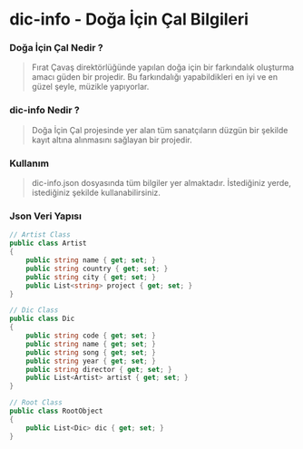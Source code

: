 # dic-info - Doğa İçin Çal Bilgileri

### Doğa İçin Çal Nedir ? 

> Fırat Çavaş direktörlüğünde yapılan doğa için bir farkındalık oluşturma amacı güden bir projedir.
> Bu farkındalığı yapabildikleri en iyi ve en güzel şeyle, müzikle yapıyorlar.

### dic-info Nedir ?

> Doğa İçin Çal projesinde yer alan tüm sanatçıların düzgün bir şekilde kayıt altına alınmasını sağlayan bir projedir.

### Kullanım

> dic-info.json dosyasında tüm bilgiler yer almaktadır.
> İstediğiniz yerde, istediğiniz şekilde kullanabilirsiniz.

### Json Veri Yapısı

```c#
// Artist Class
public class Artist
{
    public string name { get; set; }
    public string country { get; set; }
    public string city { get; set; }
    public List<string> project { get; set; }
}

// Dic Class
public class Dic
{
    public string code { get; set; }
    public string name { get; set; }
    public string song { get; set; }
    public string year { get; set; }
    public string director { get; set; }
    public List<Artist> artist { get; set; }
}

// Root Class
public class RootObject
{
    public List<Dic> dic { get; set; }
}
```